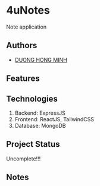 # 4uNotes

Note application

## Authors

- [DUONG HONG MINH](https://github.com/dhminh01)

## Features

## Technologies

1. Backend: ExpressJS
2. Frontend: ReactJS, TailwindCSS
3. Database: MongoDB

## Project Status

Uncomplete!!!

## Notes
